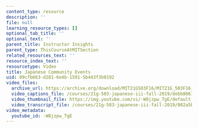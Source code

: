 ```yaml
---
content_type: resource
description: ''
file: null
learning_resource_types: []
optional_tab_title: ''
optional_text: ''
parent_title: Instructor Insights
parent_type: ThisCourseAtMITSection
related_resources_text: ''
resource_index_text: ''
resourcetype: Video
title: Japanese Community Events
uid: 09cfb663-d281-6e4b-1591-5b443f3b0192
video_files:
  archive_url: https://archive.org/download/MIT21G503F16/MIT21G_503F16_track11_en_300k.mp4
  video_captions_file: /courses/21g-503-japanese-iii-fall-2019/debb8061c98657e39cbdd3a7d4049c5a_-W8jzpw_TgE.vtt
  video_thumbnail_file: https://img.youtube.com/vi/-W8jzpw_TgE/default.jpg
  video_transcript_file: /courses/21g-503-japanese-iii-fall-2019/002a5b24424332cb7f59f060e00130ac_-W8jzpw_TgE.pdf
video_metadata:
  youtube_id: -W8jzpw_TgE
---
```

